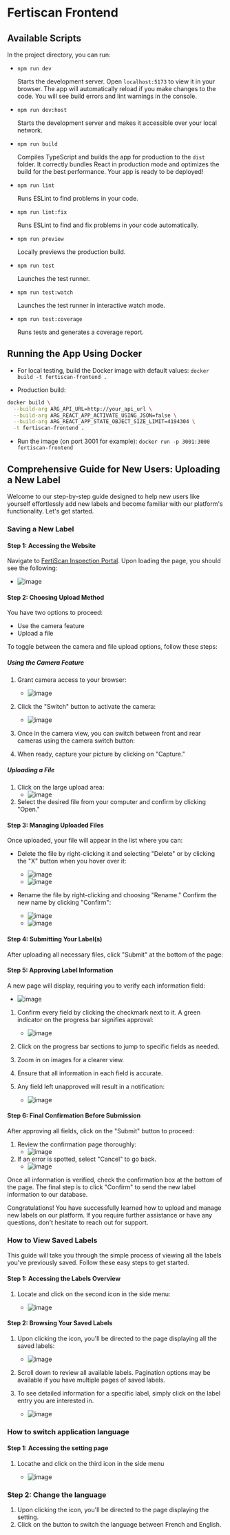 # Fertiscan Frontend
## Available Scripts

In the project directory, you can run:

- `npm run dev`

  Starts the development server. Open `localhost:5173` to view it in your browser. The app will automatically reload if you make changes to the code. You will see build errors and lint warnings in the console.

- `npm run dev:host`

  Starts the development server and makes it accessible over your local network.

- `npm run build`

  Compiles TypeScript and builds the app for production to the `dist` folder. It correctly bundles React in production mode and optimizes the build for the best performance. Your app is ready to be deployed!

- `npm run lint`

  Runs ESLint to find problems in your code.

- `npm run lint:fix`

  Runs ESLint to find and fix problems in your code automatically.

- `npm run preview`

  Locally previews the production build.

- `npm run test`

  Launches the test runner.

- `npm run test:watch`

  Launches the test runner in interactive watch mode.

- `npm run test:coverage`

  Runs tests and generates a coverage report.

## Running the App Using Docker

- For local testing, build the Docker image with default values: `docker build -t fertiscan-frontend .`

- Production build:

```sh
docker build \
  --build-arg ARG_API_URL=http://your_api_url \
  --build-arg ARG_REACT_APP_ACTIVATE_USING_JSON=false \
  --build-arg ARG_REACT_APP_STATE_OBJECT_SIZE_LIMIT=4194304 \
  -t fertiscan-frontend .
```

- Run the image (on port 3001 for example): `docker run -p 3001:3000 fertiscan-frontend`

## Comprehensive Guide for New Users: Uploading a New Label

Welcome to our step-by-step guide designed to help new users like yourself effortlessly add new labels and become familiar with our platform's functionality. Let's get started.

### Saving a New Label

#### Step 1: Accessing the Website

Navigate to [FertiScan Inspection Portal](https://fertiscan.inspection.alpha.canada.ca/). Upon loading the page, you should see the following:

- ![image](https://github.com/user-attachments/assets/57b59947-13bf-4f2e-bb58-c730c2745a2e)

#### Step 2: Choosing Upload Method

You have two options to proceed:

- Use the camera feature
- Upload a file

To toggle between the camera and file upload options, follow these steps:

##### Using the Camera Feature

1. Grant camera access to your browser:

    - ![image](https://github.com/user-attachments/assets/c1613265-acf5-4030-80eb-0c3e57bddf27)
  
2. Click the "Switch" button to activate the camera:
    - ![image](https://github.com/user-attachments/assets/1f720f81-c27e-429c-b569-290faa01aba7)
3. Once in the camera view, you can switch between front and rear cameras using the camera switch button:
4. When ready, capture your picture by clicking on "Capture."

##### Uploading a File

1. Click on the large upload area:
    - ![image](https://github.com/user-attachments/assets/e3e9736f-0da4-440f-b19b-cac49bc602cb)
2. Select the desired file from your computer and confirm by clicking "Open."

#### Step 3: Managing Uploaded Files

Once uploaded, your file will appear in the list where you can:

- Delete the file by right-clicking it and selecting "Delete" or by clicking the "X" button when you hover over it:

  - ![image](https://github.com/user-attachments/assets/2e56d725-82da-48a2-a1b5-166079872399)
  - ![image](https://github.com/user-attachments/assets/8458e45d-1b24-4981-9bb8-9b41c643a121)

- Rename the file by right-clicking and choosing "Rename." Confirm the new name by clicking "Confirm":

  - ![image](https://github.com/user-attachments/assets/93a603ba-2d3d-4f94-a784-bebef5722e25)
  - ![image](https://github.com/user-attachments/assets/8c9fa0eb-3fc9-4bdb-ace9-199f4e055bc7)

#### Step 4: Submitting Your Label(s)

After uploading all necessary files, click "Submit" at the bottom of the page:

#### Step 5: Approving Label Information

A new page will display, requiring you to verify each information field:

- ![image](https://github.com/user-attachments/assets/5c1f0c14-0422-4989-92ac-5de0c685cc8f)

1. Confirm every field by clicking the checkmark next to it. A green indicator on the progress bar signifies approval:
    - ![image](https://github.com/user-attachments/assets/495d90db-2088-4365-b125-e9d6281d27d0)
2. Click on the progress bar sections to jump to specific fields as needed.
3. Zoom in on images for a clearer view.
4. Ensure that all information in each field is accurate.
5. Any field left unapproved will result in a notification:

    - ![image](https://github.com/user-attachments/assets/409607e0-f8f2-435c-b67b-c7fd9eaa611a)

#### Step 6: Final Confirmation Before Submission

After approving all fields, click on the "Submit" button to proceed:

1. Review the confirmation page thoroughly:
    - ![image](https://github.com/user-attachments/assets/30ffee47-fddf-46e7-9e0f-3d879c4130a4)
2. If an error is spotted, select "Cancel" to go back.
    - ![image](https://github.com/user-attachments/assets/3021ba01-b4d0-42cd-8790-81e623bf808c)

Once all information is verified, check the confirmation box at the bottom of the page.
The final step is to click "Confirm" to send the new label information to our database.

Congratulations! You have successfully learned how to upload and manage new labels on our platform. If you require further assistance or have any questions, don't hesitate to reach out for support.

### How to View Saved Labels

This guide will take you through the simple process of viewing all the labels you've previously saved. Follow these easy steps to get started.

#### Step 1: Accessing the Labels Overview

1. Locate and click on the second icon in the side menu:

    - ![image](https://github.com/user-attachments/assets/f27a1dd6-6861-4e0a-9c04-16a2d538a33c)

#### Step 2: Browsing Your Saved Labels

1. Upon clicking the icon, you'll be directed to the page displaying all the saved labels:
    - ![image](https://github.com/user-attachments/assets/66e7b0ce-36da-4cb0-b0f8-b6ef1aa6d6b2)
2. Scroll down to review all available labels. Pagination options may be available if you have multiple pages of saved labels.
3. To see detailed information for a specific label, simply click on the label entry you are interested in.

    - ![image](https://github.com/user-attachments/assets/c9db9320-ee98-4a63-9908-9865475ee77c)

### How to switch application language

#### Step 1: Accessing the setting page

1. Locathe and click on the third icon in the side menu

    - ![image](https://github.com/user-attachments/assets/d27c121e-ebc6-4b2d-8ef4-18d1867ced64)

### Step 2: Change the language

1. Upon clicking the icon, you'll be directed to the page displaying the setting.
2. Click on the button to switch the language between French and English.

